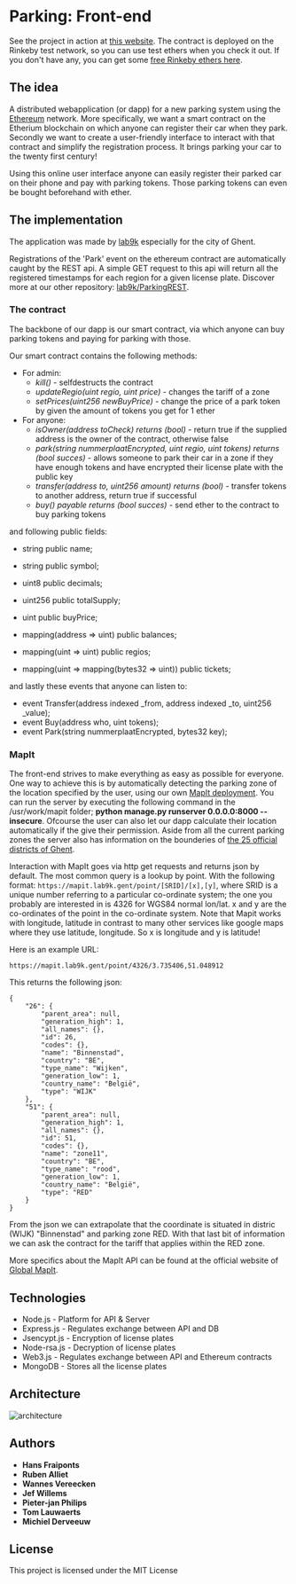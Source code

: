 # Parking: Front-end
See the project in action at [this website](https://parkcoin.lab9k.gent/). The contract is deployed on the Rinkeby test 
network, so you can use test ethers when you check it out. If you don't have any, you can get some [free Rinkeby ethers here](https://faucet.rinkeby.io/).

## The idea
A distributed webapplication (or dapp) for a new parking system using the [Ethereum](https://www.ethereum.org/) 
network. More specifically, we want a smart contract on the Etherium blockchain on which anyone can register their car 
when they park. Secondly we want to create a user-friendly interface to interact with that contract and simplify the 
registration process. It brings parking your car to the twenty first century!

Using this online user interface anyone can easily register their parked car on their phone and pay with parking tokens.
 Those parking tokens can even be bought beforehand with ether.

## The implementation
The application was made by [lab9k](https://github.com/lab9k) especially for the city of Ghent. 

Registrations of the 'Park' event on the ethereum contract are automatically caught by the REST api. 
A simple GET request to this api will return all the registered timestamps for each region for a given license plate. 
Discover more at our other repository: [lab9k/ParkingREST](https://github.com/lab9k/ParkingREST).

### The contract
The backbone of our dapp is our smart contract, via which anyone can buy parking tokens and paying for parking with those.

Our smart contract contains the following methods:
+ For admin:
    + *kill()* - selfdestructs the contract
    + *updateRegio(uint regio, uint price)* - changes the tariff of a zone
    + *setPrices(uint256 newBuyPrice)* - change the price of a park token by given the amount of tokens you get for 1 ether
+ For anyone:
    + *isOwner(address toCheck) returns (bool)* - return true if the supplied address is the owner of the contract, otherwise false
    + *park(string nummerplaatEncrypted, uint regio, uint tokens) returns (bool succes)* - allows someone to park 
    their car in a zone if they have enough tokens and have encrypted their license plate with the public key
    + *transfer(address to, uint256 amount) returns (bool)* - transfer tokens to another address, return true if successful
    + *buy() payable returns (bool succes)* - send ether to the contract to buy parking tokens

and following public fields:
+ string public name;
+ string public symbol;
+ uint8 public decimals;
+ uint256 public totalSupply;
+ uint public buyPrice;

+ mapping(address => uint) public balances;
+ mapping(uint => uint) public regios;
+ mapping(uint => mapping(bytes32 => uint)) public tickets;

and lastly these events that anyone can listen to:
+ event Transfer(address indexed _from, address indexed _to, uint256 _value);
+ event Buy(address who, uint tokens);
+ event Park(string nummerplaatEncrypted, bytes32 key);

### MapIt
The front-end strives to make everything as easy as possible for everyone. One way to achieve this is by automatically 
detecting the parking zone of the location specified by the user, using our own [MapIt deployment](https://mapit.lab9k.gent/).
You can run the server by executing the following command in the /usr/work/mapit folder; **python manage.py runserver 0.0.0.0:8000 --insecure**.
Ofcourse the user can also let our dapp calculate their location automatically if the give their permission.
Aside from all the current parking zones the server also has information on the bounderies of 
[the 25 official districts of Ghent](https://stad.gent/over-gent-en-het-stadsbestuur/over-gent/gent-25-wijken).

Interaction with MapIt goes via http get requests and returns json by default.
The most common query is a lookup by point. With the following format:
 `https://mapit.lab9k.gent/point/[SRID]/[x],[y]`, where SRID is a unique number referring to a particular co-ordinate 
 system; the one you probably are interested in is 4326 for WGS84 normal lon/lat. x and y are the co-ordinates of the 
 point in the co-ordinate system. Note that Mapit works with longitude, latitude in contrast to many other services like 
 google maps where they use latitude, longitude. So x is longitude and y is latitude!
 
Here is an example URL:

    https://mapit.lab9k.gent/point/4326/3.735406,51.048912

This returns the following json:

    {
        "26": {
            "parent_area": null,
            "generation_high": 1,
            "all_names": {},
            "id": 26,
            "codes": {},
            "name": "Binnenstad",
            "country": "BE",
            "type_name": "Wijken",
            "generation_low": 1,
            "country_name": "België",
            "type": "WIJK"
        },
        "51": {
            "parent_area": null,
            "generation_high": 1,
            "all_names": {},
            "id": 51,
            "codes": {},
            "name": "zone11",
            "country": "BE",
            "type_name": "rood",
            "generation_low": 1,
            "country_name": "België",
            "type": "RED"
        }
    }

From the json we can extrapolate that the coordinate is situated in distric (WIJK) "Binnenstad" and parking zone RED.
With that last bit of information we can ask the contract for the tariff that applies within the RED zone.

More specifics about the MapIt API can be found at the official website of [Global MapIt](http://global.mapit.mysociety.org/).

## Technologies
* Node.js - Platform for API & Server
* Express.js - Regulates exchange between API and DB 
* Jsencypt.js - Encryption of license plates
* Node-rsa.js - Decryption of license plates
* Web3.js - Regulates exchange between API and Ethereum contracts
* MongoDB - Stores all the license plates

## Architecture

![architecture](https://raw.githubusercontent.com/lab9k/Parking/master/site/img/structure.png)

## Authors
* **Hans Fraiponts**
* **Ruben Alliet**
* **Wannes Vereecken**
* **Jef Willems**
* **Pieter-jan Philips**
* **Tom Lauwaerts**
* **Michiel Derveeuw**

## License
This project is licensed under the MIT License


